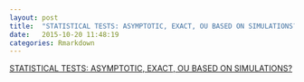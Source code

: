 ```yaml
---
layout: post
title:  "STATISTICAL TESTS: ASYMPTOTIC, EXACT, OU BASED ON SIMULATIONS?"
date:   2015-10-20 11:48:19
categories: Rmarkdown
---
```


[STATISTICAL TESTS: ASYMPTOTIC, EXACT, OU BASED ON SIMULATIONS?](http://freakonometrics.hypotheses.org/20492)
